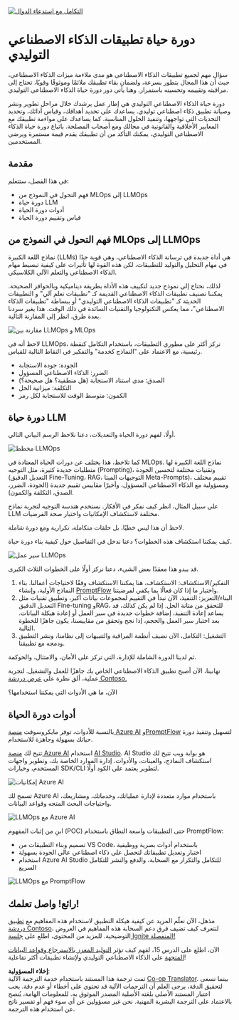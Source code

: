 <!--
CO_OP_TRANSLATOR_METADATA:
{
  "original_hash": "27a5347a5022d5ef0a72ab029b03526a",
  "translation_date": "2025-07-09T15:47:31+00:00",
  "source_file": "14-the-generative-ai-application-lifecycle/README.md",
  "language_code": "ar"
}
-->
[![التكامل مع استدعاء الدوال](../../../translated_images/14-lesson-banner.066d74a31727ac121eeac06376a068a397d8e335281e63ce94130d11f516e46b.ar.png)](https://aka.ms/gen-ai-lesson14-gh?WT.mc_id=academic-105485-koreyst)

# دورة حياة تطبيقات الذكاء الاصطناعي التوليدي

سؤال مهم لجميع تطبيقات الذكاء الاصطناعي هو مدى ملاءمة ميزات الذكاء الاصطناعي، حيث أن هذا المجال يتطور بسرعة، ولضمان بقاء تطبيقك ملائمًا وموثوقًا وقويًا، تحتاج إلى مراقبته وتقييمه وتحسينه باستمرار. وهنا يأتي دور دورة حياة الذكاء الاصطناعي التوليدي.

دورة حياة الذكاء الاصطناعي التوليدي هي إطار عمل يرشدك خلال مراحل تطوير ونشر وصيانة تطبيق ذكاء اصطناعي توليدي. يساعدك على تحديد أهدافك، وقياس أدائك، وتحديد التحديات التي تواجهها، وتنفيذ الحلول المناسبة. كما يساعدك على مواءمة تطبيقك مع المعايير الأخلاقية والقانونية في مجالك ومع أصحاب المصلحة. باتباع دورة حياة الذكاء الاصطناعي التوليدي، يمكنك التأكد من أن تطبيقك يقدم قيمة مستمرة ويرضي المستخدمين.

## مقدمة

في هذا الفصل، ستتعلم:

- فهم التحول في النموذج من MLOps إلى LLMOps  
- دورة حياة LLM  
- أدوات دورة الحياة  
- قياس وتقييم دورة الحياة  

## فهم التحول في النموذج من MLOps إلى LLMOps

نماذج اللغة الكبيرة (LLMs) هي أداة جديدة في ترسانة الذكاء الاصطناعي، وهي قوية جدًا في مهام التحليل والتوليد للتطبيقات، لكن هذه القوة لها تأثيرات على كيفية تبسيط مهام الذكاء الاصطناعي والتعلم الآلي الكلاسيكي.

لذلك، نحتاج إلى نموذج جديد لتكييف هذه الأداة بطريقة ديناميكية وبالحوافز الصحيحة. يمكننا تصنيف تطبيقات الذكاء الاصطناعي القديمة كـ "تطبيقات تعلم آلي" و التطبيقات الحديثة كـ "تطبيقات الذكاء الاصطناعي التوليدي" أو ببساطة "تطبيقات الذكاء الاصطناعي"، مما يعكس التكنولوجيا والتقنيات السائدة في ذلك الوقت. هذا يغير سردنا بعدة طرق، انظر إلى المقارنة التالية.

![مقارنة بين LLMOps و MLOps](../../../translated_images/01-llmops-shift.29bc933cb3bb0080a562e1655c0c719b71a72c3be6252d5c564b7f598987e602.ar.png)

لاحظ أنه في LLMOps، نركز أكثر على مطوري التطبيقات، باستخدام التكامل كنقطة رئيسية، مع الاعتماد على "النماذج كخدمة" والتفكير في النقاط التالية للقياس.

- الجودة: جودة الاستجابة  
- الضرر: الذكاء الاصطناعي المسؤول  
- الصدق: مدى استناد الاستجابة (هل منطقية؟ هل صحيحة؟)  
- التكلفة: ميزانية الحل  
- الكمون: متوسط الوقت للاستجابة لكل رمز  

## دورة حياة LLM

أولًا، لفهم دورة الحياة والتعديلات، دعنا نلاحظ الرسم البياني التالي.

![مخطط LLMOps](../../../translated_images/02-llmops.70a942ead05a7645db740f68727d90160cb438ab71f0fb20548bc7fe5cad83ff.ar.png)

كما تلاحظ، هذا يختلف عن دورات الحياة المعتادة في MLOps. نماذج اللغة الكبيرة لها متطلبات جديدة كثيرة، مثل التوجيه (Prompting)، وتقنيات مختلفة لتحسين الجودة (التعديل الدقيق Fine-Tuning، RAG، التوجيهات الميتا Meta-Prompts)، تقييم مختلف ومسؤولية مع الذكاء الاصطناعي المسؤول، وأخيرًا مقاييس تقييم جديدة (الجودة، الضرر، الصدق، التكلفة والكمون).

على سبيل المثال، انظر كيف نفكر في الأفكار. نستخدم هندسة التوجيه لتجربة نماذج LLM مختلفة لاستكشاف الإمكانيات واختبار صحة الفرضيات.

لاحظ أن هذا ليس خطيًا، بل حلقات متكاملة، تكرارية ومع دورة شاملة.

كيف يمكننا استكشاف هذه الخطوات؟ دعنا ندخل في التفاصيل حول كيفية بناء دورة حياة.

![سير عمل LLMOps](../../../translated_images/03-llm-stage-flows.3a1e1c401235a6cfa886ed6ba04aa52a096a545e1bc44fa54d7d5983a7201892.ar.png)

قد يبدو هذا معقدًا بعض الشيء، دعنا نركز أولًا على الخطوات الثلاث الكبرى.

1. التفكير/الاستكشاف: الاستكشاف، هنا يمكننا الاستكشاف وفقًا لاحتياجات أعمالنا. بناء النماذج الأولية، وإنشاء [PromptFlow](https://microsoft.github.io/promptflow/index.html?WT.mc_id=academic-105485-koreyst) واختبار ما إذا كان فعالًا بما يكفي لفرضيتنا.  
1. البناء/التعزيز: التنفيذ، الآن نبدأ في التقييم لمجموعات بيانات أكبر، وتطبيق تقنيات مثل التعديل الدقيق Fine-tuning وRAG، للتحقق من متانة الحل. إذا لم يكن كذلك، قد يساعد إعادة التنفيذ، إضافة خطوات جديدة في سير العمل أو إعادة هيكلة البيانات. بعد اختبار سير العمل والحجم، إذا نجح وتحقق من مقاييسنا، يكون جاهزًا للخطوة التالية.  
1. التشغيل: التكامل، الآن نضيف أنظمة المراقبة والتنبيهات إلى نظامنا، ونشر التطبيق ودمجه مع تطبيقنا.  

ثم لدينا الدورة الشاملة للإدارة، التي تركز على الأمان، والامتثال، والحوكمة.

تهانينا، الآن أصبح تطبيق الذكاء الاصطناعي الخاص بك جاهزًا للعمل والتشغيل. لتجربة عملية، ألق نظرة على [عرض دردشة Contoso.](https://nitya.github.io/contoso-chat/?WT.mc_id=academic-105485-koreys)

الآن، ما هي الأدوات التي يمكننا استخدامها؟

## أدوات دورة الحياة

بالنسبة للأدوات، توفر مايكروسوفت [منصة Azure AI](https://azure.microsoft.com/solutions/ai/?WT.mc_id=academic-105485-koreys) و[PromptFlow](https://microsoft.github.io/promptflow/index.html?WT.mc_id=academic-105485-koreyst) لتسهيل وتنفيذ دورة حياتك بسهولة وجاهزة للاستخدام.

تتيح لك [منصة Azure AI](https://azure.microsoft.com/solutions/ai/?WT.mc_id=academic-105485-koreys) استخدام [AI Studio](https://ai.azure.com/?WT.mc_id=academic-105485-koreys). AI Studio هو بوابة ويب تتيح لك استكشاف النماذج، والعينات، والأدوات. إدارة الموارد الخاصة بك، وتطوير واجهات المستخدم، وخيارات SDK/CLI لتطوير يعتمد على الكود أولًا.

![إمكانيات Azure AI](../../../translated_images/04-azure-ai-platform.80203baf03a12fa8b166e194928f057074843d1955177baf0f5b53d50d7b6153.ar.png)

تسمح لك Azure AI باستخدام موارد متعددة لإدارة عملياتك، وخدماتك، ومشاريعك، واحتياجات البحث المتجه وقواعد البيانات.

![LLMOps مع Azure AI](../../../translated_images/05-llm-azure-ai-prompt.a5ce85cdbb494bdf95420668e3464aae70d8b22275a744254e941dd5e73ae0d2.ar.png)

ابنِ من إثبات المفهوم (POC) حتى التطبيقات واسعة النطاق باستخدام PromptFlow:

- تصميم وبناء التطبيقات من VS Code، باستخدام أدوات بصرية ووظيفية  
- اختبار وتعديل تطبيقاتك لتحصل على ذكاء اصطناعي عالي الجودة بسهولة  
- استخدام Azure AI Studio للتكامل والتكرار مع السحابة، والدفع والنشر للتكامل السريع  

![LLMOps مع PromptFlow](../../../translated_images/06-llm-promptflow.a183eba07a3a7fdf4aa74db92a318b8cbbf4a608671f6b166216358d3203d8d4.ar.png)

## رائع! واصل تعلمك!

مذهل، الآن تعلّم المزيد عن كيفية هيكلة التطبيق لاستخدام هذه المفاهيم مع [تطبيق دردشة Contoso](https://nitya.github.io/contoso-chat/?WT.mc_id=academic-105485-koreyst)، لتتعرف كيف تضيف فرق دعم السحابة هذه المفاهيم في العروض التوضيحية. للمزيد من المحتوى، اطلع على [جلسة Ignite المنفصلة!](https://www.youtube.com/watch?v=DdOylyrTOWg)

الآن، اطلع على الدرس 15، لفهم كيف تؤثر [التوليد المعزز بالاسترجاع وقواعد البيانات المتجهة](../15-rag-and-vector-databases/README.md?WT.mc_id=academic-105485-koreyst) على الذكاء الاصطناعي التوليدي ولإنشاء تطبيقات أكثر تفاعلية!

**إخلاء المسؤولية**:  
تمت ترجمة هذا المستند باستخدام خدمة الترجمة الآلية [Co-op Translator](https://github.com/Azure/co-op-translator). بينما نسعى لتحقيق الدقة، يرجى العلم أن الترجمات الآلية قد تحتوي على أخطاء أو عدم دقة. يجب اعتبار المستند الأصلي بلغته الأصلية المصدر الموثوق به. للمعلومات الهامة، يُنصح بالاعتماد على الترجمة البشرية المهنية. نحن غير مسؤولين عن أي سوء فهم أو تفسير ناتج عن استخدام هذه الترجمة.